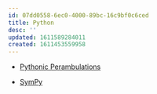 ```yaml
---
id: 07dd0558-6ec0-4000-89bc-16c9bf0c6ced
title: Python
desc: ''
updated: 1611589284011
created: 1611453559958
---
```


- [Pythonic Perambulations](https://jakevdp.github.io/)

- [SymPy](https://www.sympy.org)

